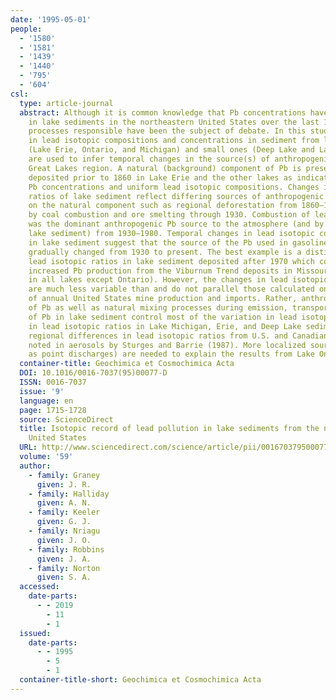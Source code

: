 ```yaml
---
date: '1995-05-01'
people:
  - '1580'
  - '1581'
  - '1439'
  - '1440'
  - '795'
  - '604'
csl:
  type: article-journal
  abstract: Although it is common knowledge that Pb concentrations have increased
    in lake sediments in the northeastern United States over the last 150 years, the
    processes responsible have been the subject of debate. In this study, differences
    in lead isotopic compositions and concentrations in sediment from large lakes
    (Lake Erie, Ontario, and Michigan) and small ones (Deep Lake and Lake Andrus)
    are used to infer temporal changes in the source(s) of anthropogenic Pb in the
    Great Lakes region. A natural (background) component of Pb is present in sediment
    deposited prior to 1860 in Lake Erie and the other lakes as indicated from low
    Pb concentrations and uniform lead isotopic compositions. Changes in isotopic
    ratios of lake sediment reflect differing sources of anthropogenic Pb superimposed
    on the natural component such as regional deforestation from 1860–1890 followed
    by coal combustion and ore smelting through 1930. Combustion of leaded gasoline
    was the dominant anthropogenic Pb source to the atmosphere (and by inference to
    lake sediment) from 1930–1980. Temporal changes in lead isotopic compositions
    in lake sediment suggest that the source of the Pb used in gasoline additives
    gradually changed from 1930 to present. The best example is a distinct shift in
    lead isotopic ratios in lake sediment deposited after 1970 which corresponds to
    increased Pb production from the Viburnum Trend deposits in Missouri (present
    in all lakes except Ontario). However, the changes in lead isotopic compositions
    are much less variable than and do not parallel those calculated on the basis
    of annual United States mine production and imports. Rather, anthropogenic recycling
    of Pb as well as natural mixing processes during emission, transport, and deposition
    of Pb in lake sediment control most of the variation in lead isotope ratios. Differences
    in lead isotopic ratios in Lake Michigan, Erie, and Deep Lake sediment preserve
    regional differences in lead isotopic ratios from U.S. and Canadian sources first
    noted in aerosols by Sturges and Barrie (1987). More localized sources of Pb (such
    as point discharges) are needed to explain the results from Lake Ontario and Andrus.
  container-title: Geochimica et Cosmochimica Acta
  DOI: 10.1016/0016-7037(95)00077-D
  ISSN: 0016-7037
  issue: '9'
  language: en
  page: 1715-1728
  source: ScienceDirect
  title: Isotopic record of lead pollution in lake sediments from the northeastern
    United States
  URL: http://www.sciencedirect.com/science/article/pii/001670379500077D
  volume: '59'
  author:
    - family: Graney
      given: J. R.
    - family: Halliday
      given: A. N.
    - family: Keeler
      given: G. J.
    - family: Nriagu
      given: J. O.
    - family: Robbins
      given: J. A.
    - family: Norton
      given: S. A.
  accessed:
    date-parts:
      - - 2019
        - 11
        - 1
  issued:
    date-parts:
      - - 1995
        - 5
        - 1
  container-title-short: Geochimica et Cosmochimica Acta
---
```

